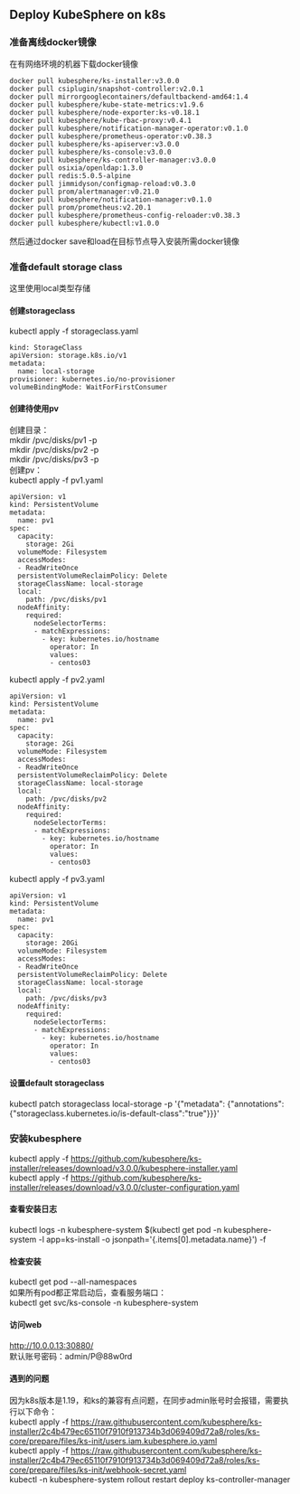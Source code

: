 ## Deploy KubeSphere on k8s
### 准备离线docker镜像
在有网络环境的机器下载docker镜像
```
docker pull kubesphere/ks-installer:v3.0.0
docker pull csiplugin/snapshot-controller:v2.0.1
docker pull mirrorgooglecontainers/defaultbackend-amd64:1.4
docker pull kubesphere/kube-state-metrics:v1.9.6
docker pull kubesphere/node-exporter:ks-v0.18.1
docker pull kubesphere/kube-rbac-proxy:v0.4.1
docker pull kubesphere/notification-manager-operator:v0.1.0
docker pull kubesphere/prometheus-operator:v0.38.3
docker pull kubesphere/ks-apiserver:v3.0.0
docker pull kubesphere/ks-console:v3.0.0
docker pull kubesphere/ks-controller-manager:v3.0.0
docker pull osixia/openldap:1.3.0
docker pull redis:5.0.5-alpine
docker pull jimmidyson/configmap-reload:v0.3.0
docker pull prom/alertmanager:v0.21.0
docker pull kubesphere/notification-manager:v0.1.0
docker pull prom/prometheus:v2.20.1
docker pull kubesphere/prometheus-config-reloader:v0.38.3
docker pull kubesphere/kubectl:v1.0.0
```
然后通过docker save和load在目标节点导入安装所需docker镜像  
### 准备default storage class
这里使用local类型存储  
#### 创建storageclass
kubectl apply -f storageclass.yaml
```
kind: StorageClass
apiVersion: storage.k8s.io/v1
metadata:
  name: local-storage
provisioner: kubernetes.io/no-provisioner
volumeBindingMode: WaitForFirstConsumer
```
#### 创建待使用pv
创建目录：  
mkdir /pvc/disks/pv1 -p  
mkdir /pvc/disks/pv2 -p  
mkdir /pvc/disks/pv3 -p  
创建pv：  
kubectl apply -f pv1.yaml  
```
apiVersion: v1
kind: PersistentVolume
metadata:
  name: pv1
spec:
  capacity:
    storage: 2Gi
  volumeMode: Filesystem
  accessModes:
  - ReadWriteOnce
  persistentVolumeReclaimPolicy: Delete
  storageClassName: local-storage
  local:
    path: /pvc/disks/pv1
  nodeAffinity:
    required:
      nodeSelectorTerms:
      - matchExpressions:
        - key: kubernetes.io/hostname
          operator: In
          values:
          - centos03
```
kubectl apply -f pv2.yaml  
```
apiVersion: v1
kind: PersistentVolume
metadata:
  name: pv1
spec:
  capacity:
    storage: 2Gi
  volumeMode: Filesystem
  accessModes:
  - ReadWriteOnce
  persistentVolumeReclaimPolicy: Delete
  storageClassName: local-storage
  local:
    path: /pvc/disks/pv2
  nodeAffinity:
    required:
      nodeSelectorTerms:
      - matchExpressions:
        - key: kubernetes.io/hostname
          operator: In
          values:
          - centos03
```
kubectl apply -f pv3.yaml  
```
apiVersion: v1
kind: PersistentVolume
metadata:
  name: pv1
spec:
  capacity:
    storage: 20Gi
  volumeMode: Filesystem
  accessModes:
  - ReadWriteOnce
  persistentVolumeReclaimPolicy: Delete
  storageClassName: local-storage
  local:
    path: /pvc/disks/pv3
  nodeAffinity:
    required:
      nodeSelectorTerms:
      - matchExpressions:
        - key: kubernetes.io/hostname
          operator: In
          values:
          - centos03
```
#### 设置default storageclass
kubectl patch storageclass local-storage -p '{"metadata": {"annotations":{"storageclass.kubernetes.io/is-default-class":"true"}}}'  

### 安装kubesphere
kubectl apply -f https://github.com/kubesphere/ks-installer/releases/download/v3.0.0/kubesphere-installer.yaml  
kubectl apply -f https://github.com/kubesphere/ks-installer/releases/download/v3.0.0/cluster-configuration.yaml  

#### 查看安装日志
kubectl logs -n kubesphere-system $(kubectl get pod -n kubesphere-system -l app=ks-install -o jsonpath='{.items[0].metadata.name}') -f  
#### 检查安装
kubectl get pod --all-namespaces  
如果所有pod都正常启动后，查看服务端口：  
kubectl get svc/ks-console -n kubesphere-system  
#### 访问web
http://10.0.0.13:30880/  
默认账号密码：admin/P@88w0rd
#### 遇到的问题
因为k8s版本是1.19，和ks的兼容有点问题，在同步admin账号时会报错，需要执行以下命令：  
kubectl apply -f https://raw.githubusercontent.com/kubesphere/ks-installer/2c4b479ec65110f7910f913734b3d069409d72a8/roles/ks-core/prepare/files/ks-init/users.iam.kubesphere.io.yaml  
kubectl apply -f https://raw.githubusercontent.com/kubesphere/ks-installer/2c4b479ec65110f7910f913734b3d069409d72a8/roles/ks-core/prepare/files/ks-init/webhook-secret.yaml  
kubectl -n kubesphere-system rollout restart deploy ks-controller-manager  
